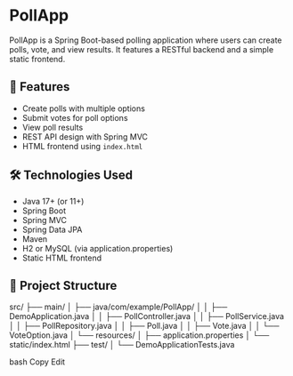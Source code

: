 # PollApp

PollApp is a Spring Boot-based polling application where users can create polls, vote, and view results. It features a RESTful backend and a simple static frontend.

## 🚀 Features

- Create polls with multiple options
- Submit votes for poll options
- View poll results
- REST API design with Spring MVC
- HTML frontend using `index.html`

## 🛠️ Technologies Used

- Java 17+ (or 11+)
- Spring Boot
- Spring MVC
- Spring Data JPA
- Maven
- H2 or MySQL (via application.properties)
- Static HTML frontend

## 📂 Project Structure
src/
├── main/
│ ├── java/com/example/PollApp/
│ │ ├── DemoApplication.java
│ │ ├── PollController.java
│ │ ├── PollService.java
│ │ ├── PollRepository.java
│ │ ├── Poll.java
│ │ ├── Vote.java
│ │ └── VoteOption.java
│ └── resources/
│ ├── application.properties
│ └── static/index.html
├── test/
│ └── DemoApplicationTests.java

bash
Copy
Edit


